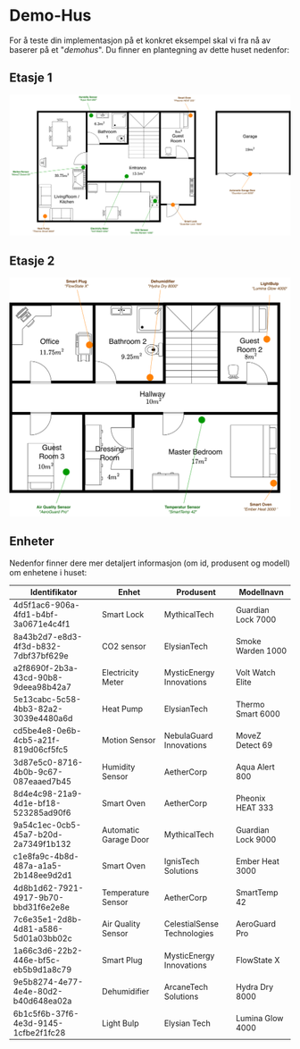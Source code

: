 # Demo-Hus

For å teste din implementasjon på et konkret eksempel skal vi fra nå av baserer på et "_demohus_".
Du finner en plantegning av dette huset nedenfor:

## Etasje 1

![Etasjeplan Etasje 1](../resources/images/DemoHusFloorplan1.svg)

## Etasje 2

![Etasjeplane Etasje 2](../resources/images/DemoHusFloorplan2.svg)

## Enheter

Nedenfor finner dere mer detaljert informasjon (om id, produsent og modell) om enhetene i huset:

| Identifikator                          | Enhet      |  Produsent       | Modellnavn    | 
|----------------------------------------|------------|------------------|----------------|
| 4d5f1ac6-906a-4fd1-b4bf-3a0671e4c4f1   | Smart Lock  | MythicalTech | Guardian Lock 7000 |
| 8a43b2d7-e8d3-4f3d-b832-7dbf37bf629e   | CO2 sensor  | ElysianTech  | Smoke Warden 1000 |
| a2f8690f-2b3a-43cd-90b8-9deea98b42a7   | Electricity Meter | MysticEnergy Innovations  | Volt Watch Elite   |
| 5e13cabc-5c58-4bb3-82a2-3039e4480a6d   | Heat Pump        |  ElysianTech | Thermo Smart 6000    |
| cd5be4e8-0e6b-4cb5-a21f-819d06cf5fc5   | Motion Sensor |  NebulaGuard Innovations  | MoveZ Detect 69  |
| 3d87e5c0-8716-4b0b-9c67-087eaaed7b45   | Humidity Sensor | AetherCorp | Aqua Alert 800 |
| 8d4e4c98-21a9-4d1e-bf18-523285ad90f6   | Smart Oven |   AetherCorp    | Pheonix HEAT 333 | 
| 9a54c1ec-0cb5-45a7-b20d-2a7349f1b132   | Automatic Garage Door | MythicalTech | Guardian Lock 9000 |
| c1e8fa9c-4b8d-487a-a1a5-2b148ee9d2d1   | Smart Oven | IgnisTech Solutions     | Ember Heat 3000 |
| 4d8b1d62-7921-4917-9b70-bbd31f6e2e8e   | Temperature Sensor        | AetherCorp  | SmartTemp 42 | 
| 7c6e35e1-2d8b-4d81-a586-5d01a03bb02c   | Air Quality Sensor        | CelestialSense Technologies | AeroGuard Pro   | 
| 1a66c3d6-22b2-446e-bf5c-eb5b9d1a8c79   | Smart Plug | MysticEnergy Innovations                   | FlowState X |
| 9e5b8274-4e77-4e4e-80d2-b40d648ea02a   | Dehumidifier           |  ArcaneTech Solutions | Hydra Dry 8000     |
| 6b1c5f6b-37f6-4e3d-9145-1cfbe2f1fc28   | Light Bulp          | Elysian Tech | Lumina Glow 4000 | 


